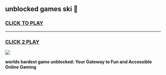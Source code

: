 
## unblocked games ski 👋
<h3>
<a href="https://premium.freeplayer.one?title=unblocked_games_ski&ref=13F">CLICK TO PLAY</a></h3>
<hr>

<h3>
<a href="https://premium.freeplayer.one?title=unblocked_games_ski&ref=13F">CLICK 2 PLAY</a>
  
</h3>

<a href="https://premium.freeplayer.one?title=unblocked_games_ski&ref=12F/"><img src="https://clearcache.store/games.png"></a>


**worlds hardest game unblocked: Your Gateway to Fun and Accessible Online Gaming**
